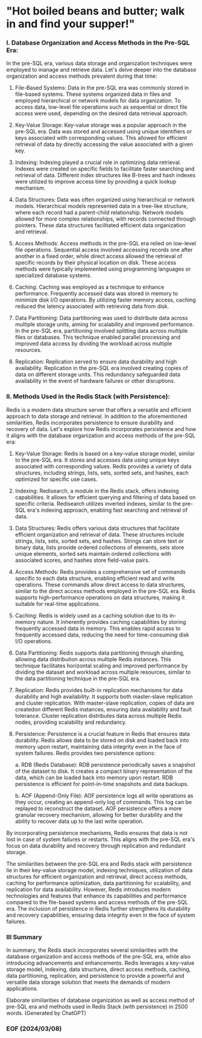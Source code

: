 # "Hot boiled beans and butter; walk in and find your supper!"

### I. Database Organization and Access Methods in the Pre-SQL Era:

In the pre-SQL era, various data storage and organization techniques were employed to manage and retrieve data. Let's delve deeper into the database organization and access methods prevalent during that time:

1. File-Based Systems: Data in the pre-SQL era was commonly stored in file-based systems. These systems organized data in files and employed hierarchical or network models for data organization. To access data, low-level file operations such as sequential or direct file access were used, depending on the desired data retrieval approach.

2. Key-Value Storage: Key-value storage was a popular approach in the pre-SQL era. Data was stored and accessed using unique identifiers or keys associated with corresponding values. This allowed for efficient retrieval of data by directly accessing the value associated with a given key.

3. Indexing: Indexing played a crucial role in optimizing data retrieval. Indexes were created on specific fields to facilitate faster searching and retrieval of data. Different index structures like B-trees and hash indexes were utilized to improve access time by providing a quick lookup mechanism.

4. Data Structures: Data was often organized using hierarchical or network models. Hierarchical models represented data in a tree-like structure, where each record had a parent-child relationship. Network models allowed for more complex relationships, with records connected through pointers. These data structures facilitated efficient data organization and retrieval.

5. Access Methods: Access methods in the pre-SQL era relied on low-level file operations. Sequential access involved accessing records one after another in a fixed order, while direct access allowed the retrieval of specific records by their physical location on disk. These access methods were typically implemented using programming languages or specialized database systems.

6. Caching: Caching was employed as a technique to enhance performance. Frequently accessed data was stored in memory to minimize disk I/O operations. By utilizing faster memory access, caching reduced the latency associated with retrieving data from disk.

7. Data Partitioning: Data partitioning was used to distribute data across multiple storage units, aiming for scalability and improved performance. In the pre-SQL era, partitioning involved splitting data across multiple files or databases. This technique enabled parallel processing and improved data access by dividing the workload across multiple resources.

8. Replication: Replication served to ensure data durability and high availability. Replication in the pre-SQL era involved creating copies of data on different storage units. This redundancy safeguarded data availability in the event of hardware failures or other disruptions.

### II. Methods Used in the Redis Stack (with Persistence):

Redis is a modern data structure server that offers a versatile and efficient approach to data storage and retrieval. In addition to the aforementioned similarities, Redis incorporates persistence to ensure durability and recovery of data. Let's explore how Redis incorporates persistence and how it aligns with the database organization and access methods of the pre-SQL era:

1. Key-Value Storage: Redis is based on a key-value storage model, similar to the pre-SQL era. It stores and accesses data using unique keys associated with corresponding values. Redis provides a variety of data structures, including strings, lists, sets, sorted sets, and hashes, each optimized for specific use cases.

2. Indexing: Redisearch, a module in the Redis stack, offers indexing capabilities. It allows for efficient querying and filtering of data based on specific criteria. Redisearch utilizes inverted indexes, similar to the pre-SQL era's indexing approach, enabling fast searching and retrieval of data.

3. Data Structures: Redis offers various data structures that facilitate efficient organization and retrieval of data. These structures include strings, lists, sets, sorted sets, and hashes. Strings can store text or binary data, lists provide ordered collections of elements, sets store unique elements, sorted sets maintain ordered collections with associated scores, and hashes store field-value pairs.

4. Access Methods: Redis provides a comprehensive set of commands specific to each data structure, enabling efficient read and write operations. These commands allow direct access to data structures, similar to the direct access methods employed in the pre-SQL era. Redis supports high-performance operations on data structures, making it suitable for real-time applications.

5. Caching: Redis is widely used as a caching solution due to its in-memory nature. It inherently provides caching capabilities by storing frequently accessed data in memory. This enables rapid access to frequently accessed data, reducing the need for time-consuming disk I/O operations.

6. Data Partitioning: Redis supports data partitioning through sharding, allowing data distribution across multiple Redis instances. This technique facilitates horizontal scaling and improved performance by dividing the dataset and workload across multiple resources, similar to the data partitioning technique in the pre-SQL era.

7. Replication: Redis provides built-in replication mechanisms for data durability and high availability. It supports both master-slave replication and cluster replication. With master-slave replication, copies of data are createdon different Redis instances, ensuring data availability and fault tolerance. Cluster replication distributes data across multiple Redis nodes, providing scalability and redundancy.

8. Persistence: Persistence is a crucial feature in Redis that ensures data durability. Redis allows data to be stored on disk and loaded back into memory upon restart, maintaining data integrity even in the face of system failures. Redis provides two persistence options:

   a. RDB (Redis Database): RDB persistence periodically saves a snapshot of the dataset to disk. It creates a compact binary representation of the data, which can be loaded back into memory upon restart. RDB persistence is efficient for point-in-time snapshots and data backups.

   b. AOF (Append-Only File): AOF persistence logs all write operations as they occur, creating an append-only log of commands. This log can be replayed to reconstruct the dataset. AOF persistence offers a more granular recovery mechanism, allowing for better durability and the ability to recover data up to the last write operation.

By incorporating persistence mechanisms, Redis ensures that data is not lost in case of system failures or restarts. This aligns with the pre-SQL era's focus on data durability and recovery through replication and redundant storage.

The similarities between the pre-SQL era and Redis stack with persistence lie in their key-value storage model, indexing techniques, utilization of data structures for efficient organization and retrieval, direct access methods, caching for performance optimization, data partitioning for scalability, and replication for data availability. However, Redis introduces modern technologies and features that enhance its capabilities and performance compared to the file-based systems and access methods of the pre-SQL era. The inclusion of persistence in Redis further strengthens its durability and recovery capabilities, ensuring data integrity even in the face of system failures.

### III Summary
In summary, the Redis stack incorporates several similarities with the database organization and access methods of the pre-SQL era, while also introducing advancements and enhancements. Redis leverages a key-value storage model, indexing, data structures, direct access methods, caching, data partitioning, replication, and persistence to provide a powerful and versatile data storage solution that meets the demands of modern applications.


Elaborate similiarities of database organization as well as access method of pre-SQL era and methods used in Redis Stack (with persistence) in 2500 words. (Generated by ChatGPT)

### EOF (2024/03/08)